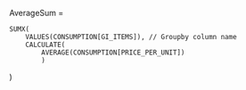 AverageSum = 

    SUMX(
        VALUES(CONSUMPTION[GI_ITEMS]), // Groupby column name 
        CALCULATE(
            AVERAGE(CONSUMPTION[PRICE_PER_UNIT])
            )
)
